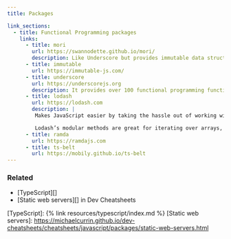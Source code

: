 ```yaml
---
title: Packages

link_sections:
  - title: Functional Programming packages
    links:
      - title: mori
        url: https://swannodette.github.io/mori/
        description: Like Underscore but provides immutable data structures and works more generally on JS objects
      - title: immutable
        url: https://immutable-js.com/
      - title: underscore
        url: https://underscorejs.org
        description: It provides over 100 functional programming functions without extending any built-in objects
      - title: lodash
        url: https://lodash.com
        description: |
         Makes JavaScript easier by taking the hassle out of working with arrays, numbers, objects, strings, etc.

         Lodash’s modular methods are great for iterating over arrays, objects, and strings, manipulating and testing values, and creating composite functions
      - title: ramda
        url: https://ramdajs.com
      - title: ts-belt
        url: https://mobily.github.io/ts-belt
---
```


### Related

- [TypeScript][]
- [Static web servers][] in Dev Cheatsheets

[TypeScript]: {% link resources/typescript/index.md %}
[Static web servers]: https://michaelcurrin.github.io/dev-cheatsheets/cheatsheets/javascript/packages/static-web-servers.html
